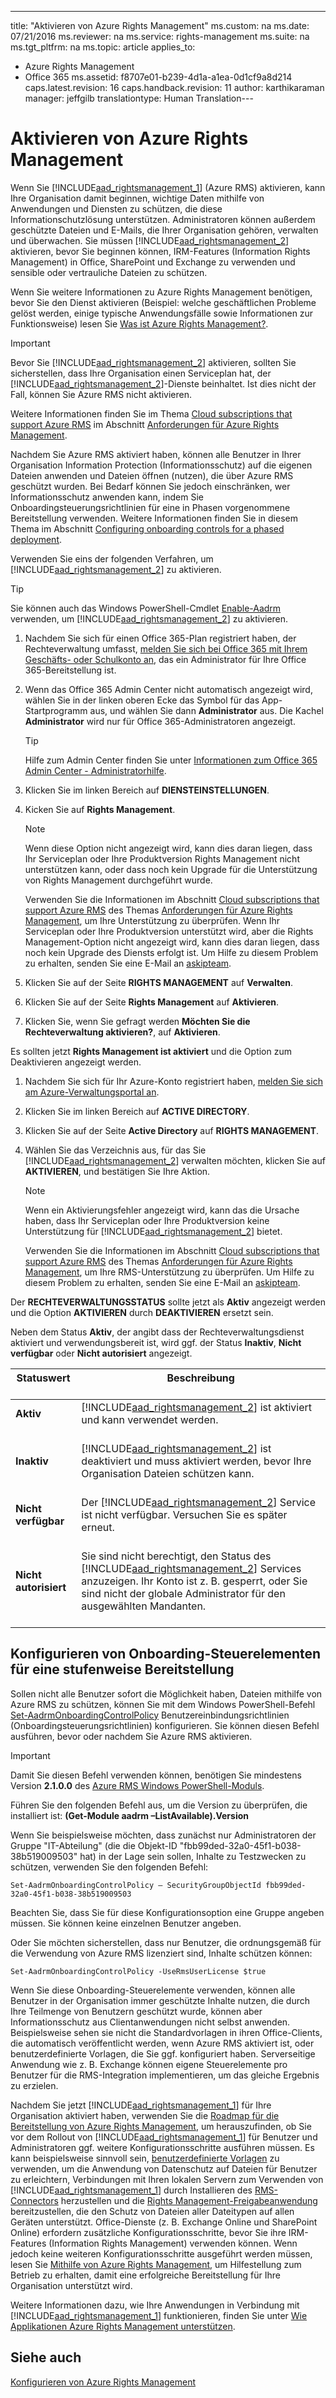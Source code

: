 ---
title: "Aktivieren von Azure Rights Management"
ms.custom: na
ms.date: 07/21/2016
ms.reviewer: na
ms.service: rights-management
ms.suite: na
ms.tgt_pltfrm: na
ms.topic: article
applies_to: 
  - Azure Rights Management
  - Office 365
ms.assetid: f8707e01-b239-4d1a-a1ea-0d1cf9a8d214
caps.latest.revision: 16
caps.handback.revision: 11
author: karthikaraman
manager: jeffgilb
translationtype: Human Translation---
# Aktivieren von Azure Rights Management
Wenn Sie [!INCLUDE[aad_rightsmanagement_1](../../ems/AADRightsMgmt/includes/aad_rightsmanagement_1_md.md)] (Azure RMS) aktivieren, kann Ihre Organisation damit beginnen, wichtige Daten mithilfe von Anwendungen und Diensten zu schützen, die diese Informationschutzlösung unterstützen. Administratoren können außerdem geschützte Dateien und E-Mails, die Ihrer Organisation gehören, verwalten und überwachen. Sie müssen [!INCLUDE[aad_rightsmanagement_2](../../ems/AADRightsMgmt/includes/aad_rightsmanagement_2_md.md)] aktivieren, bevor Sie beginnen können, IRM-Features (Information Rights Management) in Office, SharePoint und Exchange zu verwenden und sensible oder vertrauliche Dateien zu schützen.

Wenn Sie weitere Informationen zu Azure Rights Management benötigen, bevor Sie den Dienst aktivieren (Beispiel: welche geschäftlichen Probleme gelöst werden, einige typische Anwendungsfälle sowie Informationen zur Funktionsweise) lesen Sie [Was ist Azure Rights Management?](../../ems/AADRightsMgmt/What-is-Azure-Rights-Management-.md).

> [!IMPORTANT]
> Bevor Sie [!INCLUDE[aad_rightsmanagement_2](../../ems/AADRightsMgmt/includes/aad_rightsmanagement_2_md.md)] aktivieren, sollten Sie sicherstellen, dass Ihre Organisation einen Serviceplan hat, der [!INCLUDE[aad_rightsmanagement_2](../../ems/AADRightsMgmt/includes/aad_rightsmanagement_2_md.md)]-Dienste beinhaltet. Ist dies nicht der Fall, können Sie Azure RMS nicht aktivieren.
> 
> Weitere Informationen finden Sie im Thema [Cloud subscriptions that support Azure RMS](../../ems/AADRightsMgmt/Requirements-for-Azure-Rights-Management.md#BKMK_SupportedSubscriptions) im Abschnitt [Anforderungen für Azure Rights Management](../../ems/AADRightsMgmt/Requirements-for-Azure-Rights-Management.md).

Nachdem Sie Azure RMS aktiviert haben, können alle Benutzer in Ihrer Organisation Information Protection (Informationsschutz) auf die eigenen Dateien anwenden und Dateien öffnen (nutzen), die über Azure RMS geschützt wurden. Bei Bedarf können Sie jedoch einschränken, wer Informationsschutz anwenden kann, indem Sie Onboardingsteuerungsrichtlinien für eine in Phasen vorgenommene Bereitstellung verwenden. Weitere Informationen finden Sie in diesem Thema im Abschnitt [Configuring onboarding controls for a phased deployment](../../ems/AADRightsMgmt/Activating-Azure-Rights-Management.md#BKMK_OnboardingControls).

Verwenden Sie eins der folgenden Verfahren, um [!INCLUDE[aad_rightsmanagement_2](../../ems/AADRightsMgmt/includes/aad_rightsmanagement_2_md.md)] zu aktivieren.

> [!TIP]
> Sie können auch das Windows PowerShell-Cmdlet [Enable-Aadrm](http://msdn.microsoft.com/library/windowsazure/dn629412.aspx) verwenden, um [!INCLUDE[aad_rightsmanagement_2](../../ems/AADRightsMgmt/includes/aad_rightsmanagement_2_md.md)] zu aktivieren.

1. Nachdem Sie sich für einen Office 365-Plan registriert haben, der Rechteverwaltung umfasst, [melden Sie sich bei Office 365 mit Ihrem Geschäfts- oder Schulkonto an](https://portal.office.com/), das ein Administrator für Ihre Office 365-Bereitstellung ist.

2. Wenn das Office 365 Admin Center nicht automatisch angezeigt wird, wählen Sie in der linken oberen Ecke das Symbol für das App-Startprogramm aus, und wählen Sie dann **Administrator** aus. Die Kachel **Administrator** wird nur für Office 365-Administratoren angezeigt.

   > [!TIP]
   >    Hilfe zum Admin Center finden Sie unter [Informationen zum Office 365 Admin Center - Administratorhilfe](https://support.office.com/article/About-the-Office-365-admin-center-Admin-Help-58537702-d421-4d02-8141-e128e3703547).

3. Klicken Sie im linken Bereich auf **DIENSTEINSTELLUNGEN**.

4. Kicken Sie auf **Rights Management**.

   > [!NOTE]
   >    Wenn diese Option nicht angezeigt wird, kann dies daran liegen, dass Ihr Serviceplan oder Ihre Produktversion Rights Management nicht unterstützen kann, oder dass noch kein Upgrade für die Unterstützung von Rights Management durchgeführt wurde.
   > 
   >    Verwenden Sie die Informationen im Abschnitt [Cloud subscriptions that support Azure RMS](../../ems/AADRightsMgmt/Requirements-for-Azure-Rights-Management.md#BKMK_SupportedSubscriptions) des Themas [Anforderungen für Azure Rights Management](../../ems/AADRightsMgmt/Requirements-for-Azure-Rights-Management.md), um Ihre Unterstützung zu überprüfen. Wenn Ihr Serviceplan oder Ihre Produktversion unterstützt wird, aber die Rights Management-Option nicht angezeigt wird, kann dies daran liegen, dass noch kein Upgrade des Diensts erfolgt ist. Um Hilfe zu diesem Problem zu erhalten, senden Sie eine E-Mail an [askipteam](mailto:askipteam@microsoft.com?subject=I%20cannot%20activate%20RMS).

5. Klicken Sie auf der Seite **RIGHTS MANAGEMENT** auf **Verwalten**.

6. Klicken Sie auf der Seite **Rights Management** auf **Aktivieren**.

7. Klicken Sie, wenn Sie gefragt werden **Möchten Sie die Rechteverwaltung aktivieren?**, auf **Aktivieren**.

Es sollten jetzt **Rights Management ist aktiviert** und die Option zum Deaktivieren angezeigt werden.

1. Nachdem Sie sich für Ihr Azure-Konto registriert haben, [melden Sie sich am Azure-Verwaltungsportal an](http://go.microsoft.com/fwlink/p/?LinkID=275081).

2. Klicken Sie im linken Bereich auf **ACTIVE DIRECTORY**.

3. Klicken Sie auf der Seite **Active Directory** auf **RIGHTS MANAGEMENT**.

4. Wählen Sie das Verzeichnis aus, für das Sie [!INCLUDE[aad_rightsmanagement_2](../../ems/AADRightsMgmt/includes/aad_rightsmanagement_2_md.md)] verwalten möchten, klicken Sie auf **AKTIVIEREN**, und bestätigen Sie Ihre Aktion.

   > [!NOTE]
   >    Wenn ein Aktivierungsfehler angezeigt wird, kann das die Ursache haben, dass Ihr Serviceplan oder Ihre Produktversion keine Unterstützung für [!INCLUDE[aad_rightsmanagement_2](../../ems/AADRightsMgmt/includes/aad_rightsmanagement_2_md.md)] bietet.
   > 
   >    Verwenden Sie die Informationen im Abschnitt [Cloud subscriptions that support Azure RMS](../../ems/AADRightsMgmt/Requirements-for-Azure-Rights-Management.md#BKMK_SupportedSubscriptions) des Themas [Anforderungen für Azure Rights Management](../../ems/AADRightsMgmt/Requirements-for-Azure-Rights-Management.md), um Ihre RMS-Unterstützung zu überprüfen. Um Hilfe zu diesem Problem zu erhalten, senden Sie eine E-Mail an [askipteam](mailto:askipteam?subject=I%20cannot%20activate%20RMS).

Der **RECHTEVERWALTUNGSSTATUS** sollte jetzt als **Aktiv** angezeigt werden und die Option **AKTIVIEREN** durch **DEAKTIVIEREN** ersetzt sein.

Neben dem Status **Aktiv**, der angibt dass der Rechteverwaltungsdienst aktiviert und verwendungsbereit ist, wird ggf. der Status **Inaktiv**, **Nicht verfügbar** oder **Nicht autorisiert** angezeigt.

|Statuswert <br /> <br />|Beschreibung <br /> <br />|
|--------------|----------------|
|**Aktiv** <br /> <br />|[!INCLUDE[aad_rightsmanagement_2](../../ems/AADRightsMgmt/includes/aad_rightsmanagement_2_md.md)] ist aktiviert und kann verwendet werden. <br /> <br />|
|**Inaktiv** <br /> <br />|[!INCLUDE[aad_rightsmanagement_2](../../ems/AADRightsMgmt/includes/aad_rightsmanagement_2_md.md)] ist deaktiviert und muss aktiviert werden, bevor Ihre Organisation Dateien schützen kann. <br /> <br />|
|**Nicht verfügbar** <br /> <br />|Der [!INCLUDE[aad_rightsmanagement_2](../../ems/AADRightsMgmt/includes/aad_rightsmanagement_2_md.md)] Service ist nicht verfügbar. Versuchen Sie es später erneut. <br /> <br />|
|**Nicht autorisiert** <br /> <br />|Sie sind nicht berechtigt, den Status des [!INCLUDE[aad_rightsmanagement_2](../../ems/AADRightsMgmt/includes/aad_rightsmanagement_2_md.md)] Services anzuzeigen. Ihr Konto ist z. B. gesperrt, oder Sie sind nicht der globale Administrator für den ausgewählten Mandanten. <br /> <br />|

## <a name="BKMK_OnboardingControls"></a>Konfigurieren von Onboarding-Steuerelementen für eine stufenweise Bereitstellung
Sollen nicht alle Benutzer sofort die Möglichkeit haben, Dateien mithilfe von Azure RMS zu schützen, können Sie mit dem Windows PowerShell-Befehl [Set-AadrmOnboardingControlPolicy](http://msdn.microsoft.com/library/azure/dn857521.aspx) Benutzereinbindungsrichtlinien (Onboardingsteuerungsrichtlinien) konfigurieren. Sie können diesen Befehl ausführen, bevor oder nachdem Sie Azure RMS aktivieren.

> [!IMPORTANT]
> Damit Sie diesen Befehl verwenden können, benötigen Sie mindestens Version **2.1.0.0** des [Azure RMS Windows PowerShell-Moduls](http://go.microsoft.com/fwlink/?LinkId=257721).
> 
> Führen Sie den folgenden Befehl aus, um die Version zu überprüfen, die installiert ist: **(Get-Module aadrm –ListAvailable).Version**

Wenn Sie beispielsweise möchten, dass zunächst nur Administratoren der Gruppe "IT-Abteilung" (die die Objekt-ID "fbb99ded-32a0-45f1-b038-38b519009503" hat) in der Lage sein sollen, Inhalte zu Testzwecken zu schützen, verwenden Sie den folgenden Befehl:

```
Set-AadrmOnboardingControlPolicy – SecurityGroupObjectId fbb99ded-32a0-45f1-b038-38b519009503
```
Beachten Sie, dass Sie für diese Konfigurationsoption eine Gruppe angeben müssen. Sie können keine einzelnen Benutzer angeben.

Oder Sie möchten sicherstellen, dass nur Benutzer, die ordnungsgemäß für die Verwendung von Azure RMS lizenziert sind, Inhalte schützen können:

```
Set-AadrmOnboardingControlPolicy -UseRmsUserLicense $true
```
Wenn Sie diese Onboarding-Steuerelemente verwenden, können alle Benutzer in der Organisation immer geschützte Inhalte nutzen, die durch Ihre Teilmenge von Benutzern geschützt wurde, können aber Informationsschutz aus Clientanwendungen nicht selbst anwenden. Beispielsweise sehen sie nicht die Standardvorlagen in ihren Office-Clients, die automatisch veröffentlicht werden, wenn Azure RMS aktiviert ist, oder benutzerdefinierte Vorlagen, die Sie ggf. konfiguriert haben.  Serverseitige Anwendung wie z. B. Exchange können eigene Steuerelemente pro Benutzer für die RMS-Integration implementieren, um das gleiche Ergebnis zu erzielen.

Nachdem Sie jetzt [!INCLUDE[aad_rightsmanagement_1](../../ems/AADRightsMgmt/includes/aad_rightsmanagement_1_md.md)] für Ihre Organisation aktiviert haben, verwenden Sie die [Roadmap für die Bereitstellung von Azure Rights Management](../../ems/AADRightsMgmt/Azure-Rights-Management-Deployment-Roadmap.md), um herauszufinden, ob Sie vor dem Rollout von [!INCLUDE[aad_rightsmanagement_1](../../ems/AADRightsMgmt/includes/aad_rightsmanagement_1_md.md)] für Benutzer und Administratoren ggf. weitere Konfigurationsschritte ausführen müssen. Es kann beispielsweise sinnvoll sein, [benutzerdefinierte Vorlagen](http://technet.microsoft.com/library/dn642472.aspx) zu verwenden, um die Anwendung von Datenschutz auf Dateien für Benutzer zu erleichtern, Verbindungen mit Ihren lokalen Servern zum Verwenden von [!INCLUDE[aad_rightsmanagement_1](../../ems/AADRightsMgmt/includes/aad_rightsmanagement_1_md.md)] durch Installieren des [RMS-Connectors](http://technet.microsoft.com/library/dn375964.aspx) herzustellen und die [Rights Management-Freigabeanwendung](http://technet.microsoft.com/library/jj585031.aspx) bereitzustellen, die den Schutz von Dateien aller Dateitypen auf allen Geräten unterstützt. Office-Dienste (z. B. Exchange Online und SharePoint Online) erfordern zusätzliche Konfigurationsschritte, bevor Sie ihre IRM-Features (Information Rights Management) verwenden können. Wenn jedoch keine weiteren Konfigurationsschritte ausgeführt werden müssen, lesen Sie [Mithilfe von Azure Rights Management](../../ems/AADRightsMgmt/Using-Azure-Rights-Management.md), um Hilfestellung zum Betrieb zu erhalten, damit eine erfolgreiche Bereitstellung für Ihre Organisation unterstützt wird.

Weitere Informationen dazu, wie Ihre Anwendungen in Verbindung mit [!INCLUDE[aad_rightsmanagement_1](../../ems/AADRightsMgmt/includes/aad_rightsmanagement_1_md.md)] funktionieren, finden Sie unter [Wie Applikationen Azure Rights Management unterstützen](../../ems/AADRightsMgmt/How-Applications-Support-Azure-Rights-Management.md).

## Siehe auch
[Konfigurieren von Azure Rights Management](../../ems/AADRightsMgmt/Configuring-Azure-Rights-Management.md)


